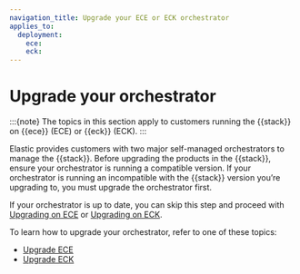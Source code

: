 ```yaml
---
navigation_title: Upgrade your ECE or ECK orchestrator
applies_to:
  deployment:
    ece:
    eck:
---
```


# Upgrade your orchestrator

:::{note}
The topics in this section apply to customers running the {{stack}} on {{ece}} (ECE) or {{eck}} (ECK). 
:::

Elastic provides customers with two major self-managed orchestrators to manage the {{stack}}. Before upgrading the products in the {{stack}}, ensure your orchestrator is running a compatible version. If your orchestrator is running an incompatible with the {{stack}} version you’re upgrading to, you must upgrade the orchestrator first. 

If your orchestrator is up to date, you can skip this step and proceed with [Upgrading on ECE](/deploy-manage/upgrade/deployment-or-cluster/upgrade-on-ece.md) or [Upgrading on ECK](/deploy-manage/upgrade/deployment-or-cluster/upgrade-on-eck.md). 

To learn how to upgrade your orchestrator, refer to one of these topics: 

* [Upgrade ECE](/deploy-manage/upgrade/orchestrator/upgrade-cloud-enterprise.md)
* [Upgrade ECK](/deploy-manage/upgrade/orchestrator/upgrade-cloud-on-k8s.md)
